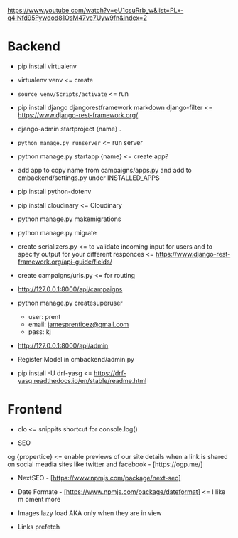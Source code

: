
https://www.youtube.com/watch?v=eU1csuRrb_w&list=PLx-q4INfd95Fywdod81OsM47ve7Uyw9fn&index=2

# Backend
- pip install virtualenv
- virtualenv venv <= create
- ``` source venv/Scripts/activate ``` <= run
- pip install django djangorestframework markdown django-filter <= https://www.django-rest-framework.org/
- django-admin startproject {name} .
- ``` python manage.py runserver ``` <= run server
- python manage.py startapp {name} <= create app?
- add app to copy name from campaigns/apps.py and add to cmbackend/settings.py under INSTALLED_APPS

- pip install python-dotenv

- pip install cloudinary <= Cloudinary 

- python manage.py makemigrations 
- python manage.py migrate 

- create serializers.py <= to validate incoming input for users and to specify output for your different responces <= https://www.django-rest-framework.org/api-guide/fields/

- create campaigns/urls.py <= for routing
- http://127.0.0.1:8000/api/campaigns

- python manage.py createsuperuser
  - user: prent
  - email: jamesprenticez@gmail.com
  - pass: kj
- http://127.0.0.1:8000/api/admin
- Register Model in cmbackend/admin.py

- pip install -U drf-yasg <= https://drf-yasg.readthedocs.io/en/stable/readme.html

# Frontend
- clo <= snippits shortcut for console.log()

- SEO
<head>
og:{propertice} <= enable previews of our site details when a link is shared on social meadia sites like twitter and facebook - [https://ogp.me/]
</head>

- NextSEO - [https://www.npmjs.com/package/next-seo]

- Date Formate - [https://www.npmjs.com/package/dateformat] <= I like m oment more

- Images lazy load AKA only when they are in view 
- Links prefetch 
